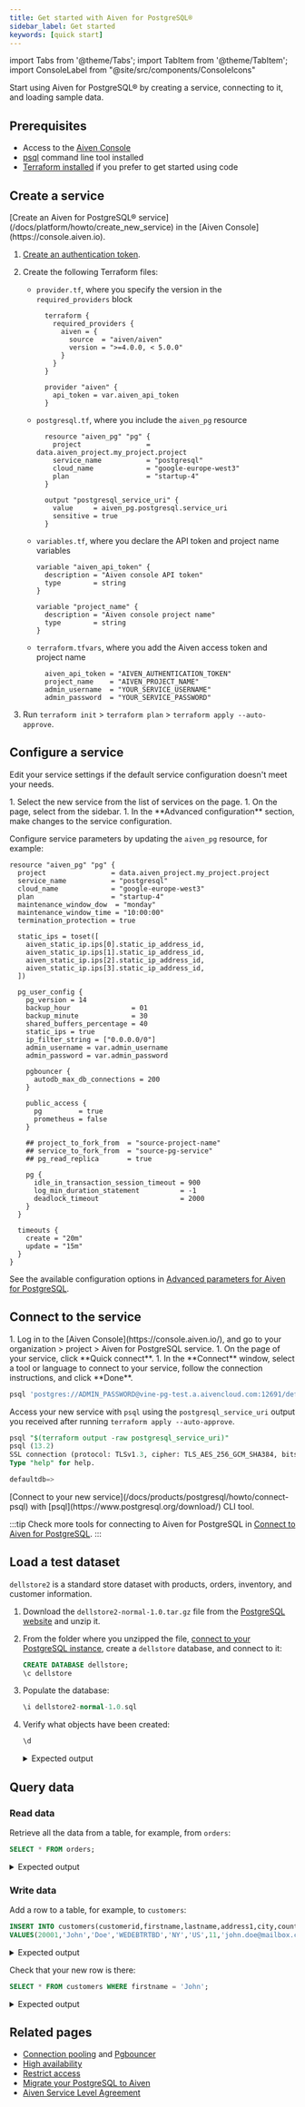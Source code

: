```yaml
---
title: Get started with Aiven for PostgreSQL®
sidebar_label: Get started
keywords: [quick start]
---
```


import Tabs from '@theme/Tabs';
import TabItem from '@theme/TabItem';
import ConsoleLabel from "@site/src/components/ConsoleIcons"

Start using Aiven for PostgreSQL® by creating a service, connecting to it, and loading sample data.

## Prerequisites

- Access to the [Aiven Console](https://console.aiven.io)
- [psql](https://www.postgresql.org/download/) command line tool installed
- [Terraform installed](https://developer.hashicorp.com/terraform/install) if you prefer
  to get started using code

## Create a service

<Tabs groupId="group1">
<TabItem value="1" label="Console" default>
[Create an Aiven for PostgreSQL® service](/docs/platform/howto/create_new_service)  in the
[Aiven Console](https://console.aiven.io).
</TabItem>
<TabItem value="2" label="Terraform">

1. [Create an authentication token](/docs/platform/howto/create_authentication_token).
1. Create the following Terraform files:

   - ``provider.tf``, where you specify the version in the ``required_providers`` block

      ```hcl
        terraform {
          required_providers {
            aiven = {
              source  = "aiven/aiven"
              version = ">=4.0.0, < 5.0.0"
            }
          }
        }

        provider "aiven" {
          api_token = var.aiven_api_token
        }
      ```

   - ``postgresql.tf``, where you include the ``aiven_pg`` resource

      ```hcl
        resource "aiven_pg" "pg" {
          project                = data.aiven_project.my_project.project
          service_name           = "postgresql"
          cloud_name             = "google-europe-west3"
          plan                   = "startup-4"
        }

        output "postgresql_service_uri" {
          value     = aiven_pg.postgresql.service_uri
          sensitive = true
        }
      ```

   - ``variables.tf``, where you declare the API token and project name variables

      ```hcl
      variable "aiven_api_token" {
        description = "Aiven console API token"
        type        = string
      }

      variable "project_name" {
        description = "Aiven console project name"
        type        = string
      }
      ```

   - ``terraform.tfvars``, where you add the Aiven access token and project name

      ```hcl
        aiven_api_token = "AIVEN_AUTHENTICATION_TOKEN"
        project_name    = "AIVEN_PROJECT_NAME"
        admin_username  = "YOUR_SERVICE_USERNAME"
        admin_password  = "YOUR_SERVICE_PASSWORD"
      ```

1. Run ``terraform init`` > ``terraform plan`` > ``terraform apply --auto-approve``.

</TabItem>
</Tabs>

## Configure a service

Edit your service settings if the default service configuration doesn't meet your needs.

<Tabs groupId="group1">
<TabItem value="1" label="Console" default>
1. Select the new service from the list of services on
   the <ConsoleLabel name="Services"/> page.
1. On the <ConsoleLabel name="overview"/> page, select <ConsoleLabel name="service settings"/> from the sidebar.
1. In the **Advanced configuration** section, make changes to the service
configuration.
</TabItem>
<TabItem value="2" label="Terraform">

Configure service parameters by updating the ``aiven_pg`` resource, for example:

```hcl
resource "aiven_pg" "pg" {
  project                = data.aiven_project.my_project.project
  service_name           = "postgresql"
  cloud_name             = "google-europe-west3"
  plan                   = "startup-4"
  maintenance_window_dow  = "monday"
  maintenance_window_time = "10:00:00"
  termination_protection = true

  static_ips = toset([
    aiven_static_ip.ips[0].static_ip_address_id,
    aiven_static_ip.ips[1].static_ip_address_id,
    aiven_static_ip.ips[2].static_ip_address_id,
    aiven_static_ip.ips[3].static_ip_address_id,
  ])

  pg_user_config {
    pg_version = 14
    backup_hour               = 01
    backup_minute             = 30
    shared_buffers_percentage = 40
    static_ips = true
    ip_filter_string = ["0.0.0.0/0"]
    admin_username = var.admin_username
    admin_password = var.admin_password

    pgbouncer {
      autodb_max_db_connections = 200
    }

    public_access {
      pg         = true
      prometheus = false
    }

    ## project_to_fork_from  = "source-project-name"
    ## service_to_fork_from  = "source-pg-service"
    ## pg_read_replica       = true

    pg {
      idle_in_transaction_session_timeout = 900
      log_min_duration_statement          = -1
      deadlock_timeout                    = 2000
    }
  }

  timeouts {
    create = "20m"
    update = "15m"
  }
}
```

</TabItem>
</Tabs>

See the available configuration options in
[Advanced parameters for Aiven for PostgreSQL](/docs/products/postgresql/reference/advanced-params).

## Connect to the service

<Tabs groupId="group1">
<TabItem value="1" label="Console" default>
1. Log in to the [Aiven Console](https://console.aiven.io/), and go to your
   organization > project > Aiven for PostgreSQL service.
1. On the <ConsoleLabel name="overview"/> page of your service, click
   **Quick connect**.
1. In the **Connect** window, select a tool or language to connect to your service, follow
   the connection instructions, and click **Done**.

   ```sql
   psql 'postgres://ADMIN_PASSWORD@vine-pg-test.a.aivencloud.com:12691/defaultdb?sslmode=require'
   ```

</TabItem>
<TabItem value="2" label="Terraform">

Access your new service with ``psql`` using the ``postgresql_service_uri`` output you
received after running ``terraform apply --auto-approve``.

```sql
psql "$(terraform output -raw postgresql_service_uri)"
psql (13.2)
SSL connection (protocol: TLSv1.3, cipher: TLS_AES_256_GCM_SHA384, bits: 256, compression: off)
Type "help" for help.

defaultdb=>
```

</TabItem>
<TabItem value="3" label="psql">
[Connect to your new service](/docs/products/postgresql/howto/connect-psql) with
[psql](https://www.postgresql.org/download/) CLI tool.
</TabItem>
</Tabs>

:::tip
Check more tools for connecting to Aiven for PostgreSQL in
[Connect to Aiven for PostgreSQL](/docs/products/postgresql/howto/list-code-samples).
:::

## Load a test dataset

`dellstore2` is a standard store dataset with products, orders, inventory, and customer
information.

1.  Download the `dellstore2-normal-1.0.tar.gz` file from the
    [PostgreSQL
    website](https://www.postgresql.org/ftp/projects/pgFoundry/dbsamples/dellstore2/dellstore2-normal-1.0/)
    and unzip it.

1. From the folder where you unzipped the file,
   [connect to your PostgreSQL instance](/docs/products/postgresql/howto/connect-psql),
   create a `dellstore` database, and connect to it:

    ```sql
    CREATE DATABASE dellstore;
    \c dellstore
    ```

1.  Populate the database:

    ```sql
    \i dellstore2-normal-1.0.sql
    ```

1.  Verify what objects have been created:

    ```sql
    \d
    ```
    <!-- vale off -->
    <details>
    <summary>Expected output</summary>
    <div>
        ```sql
         List of relations
         Schema |           Name           |   Type   |  Owner
        --------+--------------------------+----------+----------
         public | categories               | table    | avnadmin
         public | categories_category_seq  | sequence | avnadmin
         public | cust_hist                | table    | avnadmin
         public | customers                | table    | avnadmin
         public | customers_customerid_seq | sequence | avnadmin
         public | inventory                | table    | avnadmin
         public | orderlines               | table    | avnadmin
         public | orders                   | table    | avnadmin
         public | orders_orderid_seq       | sequence | avnadmin
         public | products                 | table    | avnadmin
         public | products_prod_id_seq     | sequence | avnadmin
         public | reorder                  | table    | avnadmin
         (12 rows)
        ```
    </div>
    </details>
    <!-- vale on -->

## Query data

### Read data

Retrieve all the data from a table, for example, from `orders`:

```sql
SELECT * FROM orders;
```

<!-- vale off -->
<details>
<summary>Expected output</summary>
<div>
    ```sql
     orderid | orderdate  | customerid | netamount |  tax  | totalamount
    ---------+------------+------------+-----------+-------+-------------
           1 | 2004-01-27 |       7888 |    313.24 | 25.84 |      339.08
           2 | 2004-01-01 |       4858 |     54.90 |  4.53 |       59.43
           3 | 2004-01-17 |      15399 |    160.10 | 13.21 |      173.31
           4 | 2004-01-28 |      17019 |    106.67 |  8.80 |      115.47
           5 | 2004-01-09 |      14771 |    256.00 | 21.12 |      277.12
           6 | 2004-01-11 |      13734 |    382.59 | 31.56 |      414.15
           7 | 2004-01-05 |      17622 |    256.44 | 21.16 |      277.60
           8 | 2004-01-18 |       8331 |     67.85 |  5.60 |       73.45
           9 | 2004-01-06 |      14902 |     29.82 |  2.46 |       32.28
          10 | 2004-01-18 |      15112 |     20.78 |  1.71 |       22.49
          ...
          (20000 rows)
    ```
</div>
</details>
<!-- vale on -->

### Write data

Add a row to a table, for example, to `customers`:

```sql
INSERT INTO customers(customerid,firstname,lastname,address1,city,country,region,email,creditcardtype,creditcard,creditcardexpiration,username,password,age,gender)
VALUES(20001,'John','Doe','WEDEBTRTBD','NY','US',11,'john.doe@mailbox.com',3,1879279217775922,2025/11,'user20001','password',44,'M');
```

<!-- vale off -->
<details>
<summary>Expected output</summary>
<div>
    ```sql
    INSERT 0 1
    ```
</div>
</details>
<!-- vale on -->

Check that your new row is there:

```sql
SELECT * FROM customers WHERE firstname = 'John';
```

<!-- vale off -->
<details>
<summary>Expected output</summary>
<div>
    ```sql
     customerid | firstname | lastname |  address1  | address2 | city | state | zip | country | region |        email         | phone | creditcardtype |    creditcard    | creditcardexpiration | username  |  password  | age | income | gender
    ------------+-----------+----------+------------+----------+------+-------+-----+---------+--------+----------------------+-------+----------------+------------------+----------------------+-----------+------------+-----+--------+--------
          20001 | John      | Doe      | WEDEBTRTBD |          | NY   |       |     | US      |     11 | john.doe@mailbox.com |       |              3 | 1879279217775922 | 184                  | user20001 | password   |  44 |        | M
    (1 row)
    ```
</div>
</details>
<!-- vale on -->

## Related pages

- [Connection pooling](/docs/products/postgresql/concepts/pg-connection-pooling) and
  [Pgbouncer](/docs/products/postgresql/howto/pgbouncer-stats)
- [High availability](/docs/products/postgresql/concepts/high-availability)
- [Restrict access](/docs/products/postgresql/howto/readonly-user)
- [Migrate your PostgreSQL to Aiven](concepts/aiven-db-migrate)
- [Aiven Service Level Agreement](https://aiven.io/sla)
